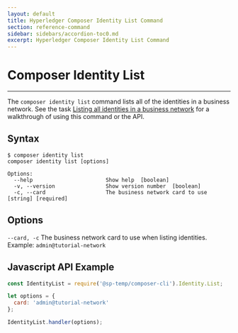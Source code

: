 ```yaml
---
layout: default
title: Hyperledger Composer Identity List Command
section: reference-command
sidebar: sidebars/accordion-toc0.md
excerpt: Hyperledger Composer Identity List Command
---
```


# Composer Identity List

---

The `composer identity list` command lists all of the identities in a business network.
See the task [Listing all identities in a business network](../managing/identity-list.html)
for a walkthrough of using this command or the API.

## Syntax

```
$ composer identity list
composer identity list [options]

Options:
  --help                       Show help  [boolean]
  -v, --version                Show version number  [boolean]
  -c, --card                   The business network card to use [string] [required]
```

## Options

`--card, -c`
The business network card to use when listing identities.
Example: `admin@tutorial-network`

## Javascript API Example

``` javascript
const IdentityList = require('@sp-temp/composer-cli').Identity.List;

let options = {
  card: 'admin@tutorial-network'
};

IdentityList.handler(options);
```
